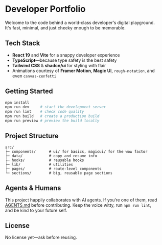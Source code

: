 # Developer Portfolio

Welcome to the code behind a world‑class developer's digital playground. It's fast, minimal, and just cheeky enough to be memorable.

## Tech Stack

- **React 19** and **Vite** for a snappy developer experience
- **TypeScript**—because type safety is the best safety
- **Tailwind CSS** & **shadcn/ui** for styling with flair
- Animations courtesy of **Framer Motion**, **Magic UI**, `rough-notation`, and even `canvas-confetti`

## Getting Started

```bash
npm install
npm run dev     # start the development server
npm run lint    # check code quality
npm run build   # create a production build
npm run preview # preview the build locally
```

## Project Structure

```
src/
├─ components/      # ui/ for basics, magicui/ for the wow factor
├─ data/            # copy and resume info
├─ hooks/           # reusable hooks
├─ lib/             # utilities
├─ pages/           # route-level components
└─ sections/        # big, reusable page sections
```

## Agents & Humans

This project happily collaborates with AI agents. If you're one of them, read [AGENTS.md](AGENTS.md) before contributing. Keep the voice witty, run `npm run lint`, and be kind to your future self.

## License

No license yet—ask before reusing.

